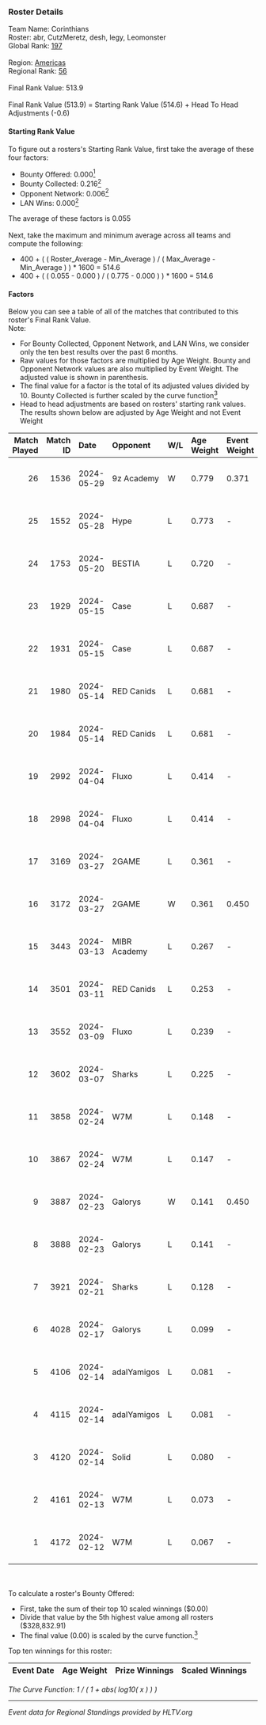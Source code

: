 ### Roster Details<br />
Team Name: Corinthians<br />
Roster: abr, CutzMeretz, desh, legy, Leomonster<br />
Global Rank: [197](../standings_global.md)<br />
<br />
Region: [Americas]( ../standings_americas.md)<br />
Regional Rank: [56]( ../standings_americas.md)<br />
<br />
Final Rank Value:  513.9<br />
<br />
Final Rank Value (513.9) = Starting Rank Value (514.6) + Head To Head Adjustments (-0.6)<br />

#### Starting Rank Value<br />
To figure out a rosters's Starting Rank Value, first take the average of these four factors:<br />
- Bounty Offered: 0.000[<sup>1</sup>](#table2)
- Bounty Collected: 0.216[<sup>2</sup>](#table1)
- Opponent Network: 0.006[<sup>2</sup>](#table1)
- LAN Wins: 0.000[<sup>2</sup>](#table1)

The average of these factors is 0.055<br />
<br />
Next, take the maximum and minimum average across all teams and compute the following:<br />
- 400 + ( ( Roster_Average - Min_Average ) / ( Max_Average - Min_Average ) ) * 1600 = 514.6
- 400 + ( ( 0.055 - 0.000 ) / ( 0.775 - 0.000 ) ) * 1600 = 514.6


#### Factors<br />
Below you can see a table of all of the matches that contributed to this roster's Final Rank Value.<br />
Note:<br />

- For Bounty Collected, Opponent Network, and LAN Wins, we consider only the ten best results over the past 6 months.
- Raw values for those factors are multiplied by Age Weight. Bounty and Opponent Network values are also multiplied by Event Weight. The adjusted value is shown in parenthesis.
- The final value for a factor is the total of its adjusted values divided by 10. Bounty Collected is further scaled by the curve function[<sup>3</sup>](#curveFunction)
- Head to head adjustments are based on rosters' starting rank values. The results shown below are adjusted by Age Weight and not Event Weight
<span id="table1"></span><br />


| Match Played | Match ID | Date       | Opponent     | W/L | Age Weight | Event Weight | Bounty Collected | Opponent Network | LAN Wins  | H2H Adj. | Roster                                  |
| -: | -: | :- | :- | :- | :- | :- | :- | :- | :- | -: | :- |
|           26 |     1536 | 2024-05-29 | 9z Academy   | W   | 0.779      | 0.371        | 0.000 (0.000)    | 0.069 (0.020)    | 0 (0.000) |    12.12 | abr, CutzMeretz, desh, legy, Leomonster |
|           25 |     1552 | 2024-05-28 | Hype         | L   | 0.773      | -            | -                | -                | -         |    -2.68 | abr, CutzMeretz, desh, legy, Leomonster |
|           24 |     1753 | 2024-05-20 | BESTIA       | L   | 0.720      | -            | -                | -                | -         |    -1.39 | abr, CutzMeretz, desh, legy, Leomonster |
|           23 |     1929 | 2024-05-15 | Case         | L   | 0.687      | -            | -                | -                | -         |    -2.23 | abr, CutzMeretz, desh, legy, Leomonster |
|           22 |     1931 | 2024-05-15 | Case         | L   | 0.687      | -            | -                | -                | -         |    -2.28 | abr, CutzMeretz, desh, legy, Leomonster |
|           21 |     1980 | 2024-05-14 | RED Canids   | L   | 0.681      | -            | -                | -                | -         |    -0.73 | abr, CutzMeretz, desh, legy, Leomonster |
|           20 |     1984 | 2024-05-14 | RED Canids   | L   | 0.681      | -            | -                | -                | -         |    -0.74 | abr, CutzMeretz, desh, legy, Leomonster |
|           19 |     2992 | 2024-04-04 | Fluxo        | L   | 0.414      | -            | -                | -                | -         |    -0.62 | abr, CutzMeretz, desh, legy, Leomonster |
|           18 |     2998 | 2024-04-04 | Fluxo        | L   | 0.414      | -            | -                | -                | -         |    -0.62 | abr, CutzMeretz, desh, legy, Leomonster |
|           17 |     3169 | 2024-03-27 | 2GAME        | L   | 0.361      | -            | -                | -                | -         |    -3.20 | abr, CutzMeretz, desh, legy, Leomonster |
|           16 |     3172 | 2024-03-27 | 2GAME        | W   | 0.361      | 0.450        | 0.002 (0.000)    | 0.056 (0.009)    | 0 (0.000) |     8.32 | abr, CutzMeretz, desh, legy, Leomonster |
|           15 |     3443 | 2024-03-13 | MIBR Academy | L   | 0.267      | -            | -                | -                | -         |    -4.22 | abr, CutzMeretz, desh, legy, Leomonster |
|           14 |     3501 | 2024-03-11 | RED Canids   | L   | 0.253      | -            | -                | -                | -         |    -0.31 | abr, CutzMeretz, desh, legy, Leomonster |
|           13 |     3552 | 2024-03-09 | Fluxo        | L   | 0.239      | -            | -                | -                | -         |    -0.36 | abr, CutzMeretz, desh, legy, Leomonster |
|           12 |     3602 | 2024-03-07 | Sharks       | L   | 0.225      | -            | -                | -                | -         |    -0.49 | abr, CutzMeretz, desh, legy, Leomonster |
|           11 |     3858 | 2024-02-24 | W7M          | L   | 0.148      | -            | -                | -                | -         |    -0.63 | abr, CutzMeretz, desh, legy, Leomonster |
|           10 |     3867 | 2024-02-24 | W7M          | L   | 0.147      | -            | -                | -                | -         |    -0.63 | abr, CutzMeretz, desh, legy, Leomonster |
|            9 |     3887 | 2024-02-23 | Galorys      | W   | 0.141      | 0.450        | 0.030 (0.002)    | 0.552 (0.035)    | 0 (0.000) |     3.98 | abr, CutzMeretz, desh, legy, Leomonster |
|            8 |     3888 | 2024-02-23 | Galorys      | L   | 0.141      | -            | -                | -                | -         |    -0.46 | abr, CutzMeretz, desh, legy, Leomonster |
|            7 |     3921 | 2024-02-21 | Sharks       | L   | 0.128      | -            | -                | -                | -         |    -0.29 | abr, CutzMeretz, desh, legy, Leomonster |
|            6 |     4028 | 2024-02-17 | Galorys      | L   | 0.099      | -            | -                | -                | -         |    -0.32 | abr, CutzMeretz, desh, legy, Leomonster |
|            5 |     4106 | 2024-02-14 | adalYamigos  | L   | 0.081      | -            | -                | -                | -         |    -1.00 | abr, CutzMeretz, desh, legy, Leomonster |
|            4 |     4115 | 2024-02-14 | adalYamigos  | L   | 0.081      | -            | -                | -                | -         |    -1.00 | abr, CutzMeretz, desh, legy, Leomonster |
|            3 |     4120 | 2024-02-14 | Solid        | L   | 0.080      | -            | -                | -                | -         |    -0.26 | abr, CutzMeretz, desh, legy, Leomonster |
|            2 |     4161 | 2024-02-13 | W7M          | L   | 0.073      | -            | -                | -                | -         |    -0.31 | abr, CutzMeretz, desh, legy, Leomonster |
|            1 |     4172 | 2024-02-12 | W7M          | L   | 0.067      | -            | -                | -                | -         |    -0.29 | abr, CutzMeretz, desh, legy, Leomonster |

<br />
<span id="table2"></span><br />
To calculate a roster's Bounty Offered:<br />

- First, take the sum of their top 10 scaled winnings ($0.00)
- Divide that value by the 5th highest value among all rosters ($328,832.91)
- The final value (0.00) is scaled by the curve function.[<sup>3</sup>](#curveFunction)

Top ten winnings for this roster:<br />

| Event Date | Age Weight | Prize Winnings | Scaled Winnings |
| :- | -: | :- | :- |


<span id="curveFunction"></span>_The Curve Function: 1 / ( 1 + abs( log10( x ) ) )_<br />

---
_Event data for Regional Standings provided by HLTV.org_<br />
